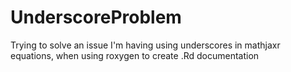 # UnderscoreProblem
Trying to solve an issue I'm having using underscores in mathjaxr equations, when using roxygen to create .Rd documentation
